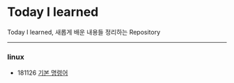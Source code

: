 # Today I learned

Today I learned, 새롭게 배운 내용들 정리하는 Repository

---

### linux

- 181126 [기본 명령어](https://github.com/younggeun0/TIL/blob/master/linux/%EC%83%9D%ED%99%9C%EC%BD%94%EB%94%A9%20%EA%B0%95%EC%9D%98%20%EC%A0%95%EB%A6%AC/linux%2001%20-%20%EA%B8%B0%EB%B3%B8%20%EB%AA%85%EB%A0%B9%EC%96%B4.md)
